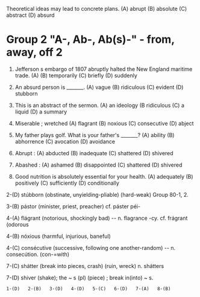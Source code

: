 Theoretical ideas may lead to concrete plans.
(A) abrupt    (B) absolute      (C) abstract    (D) absurd

# Group 2 "A-, Ab-, Ab(s)-" - from, away, off 2


1. Jefferson s embargo of 1807 abruptly halted the New England maritime trade.
(A)           (B) temporarily   (C) briefly     (D) suddenly

2. An absurd person is _______.
(A) vague     (B) ridiculous    (C) evident     (D) stubborn

3. This is an abstract of the sermon.
(A) an ideology   (B ridiculous     (C) a liquid     (D) a summary

4. Miserable ; wretched
(A) flagrant    (B) noxious     (C) consecutive     (D) abject   

5. My father plays golf. What is your father's _______?
(A) ability   (B) abhorrence    (C) avocation   (D) avoidance

6. Abrupt :
(A) abducted  (B) inadequate    (C) shattered   (D) shivered

7. Abashed :
(A) ashamed   (B) disappointed  (C) shattered   (D) shivered

8. Good nutrition is absolutely essential for your health.
(A) adequately  (B) positively    (C) sufficiently  (D) conditionally

2-(D) stúbborn (obstinate, unyielding-pliable) (hard-weak) Group 80-1, 2.

3-(B) pástor (minister, priest, preacher) cf. páster péi-

4-(A) flágrant (notorious, shockingly bad) -- n. flagrance -cy. cf. frágrant (odorous

4-(B) nóxious (harmful, injurious, baneful)

4-(C) consécutive (successive, following one another-random) -- n. consecútion. (con-=with)

7-(C) shátter (break into pieces, crash) (ruin, wreck) n. shátters

7-(D) shiver (shake); the ~ s (pl) (piece) ; break in(into) ~ s.

    
    1-(D)   2-(B)   3-(D)   4-(D)   5-(C)   6-(D)   7-(A)   8-(B)
